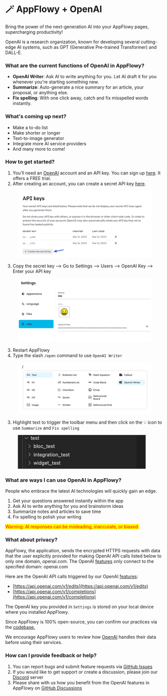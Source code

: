 # 🪄 AppFlowy + OpenAI

Bring the power of the next-generation AI into your AppFlowy pages, supercharging productivity!

OpenAI is a research organization, known for developing several cutting-edge AI systems, such as GPT (Generative Pre-trained Transformer) and DALL-E.

### What are the current functions of OpenAI in AppFlowy?

* **OpenAI Writer**: Ask AI to write anything for you. Let AI draft it for you whenever you're starting something new.
* **Summarize**: Auto-generate a nice summary for an article, your proposal, or anything else.
* **Fix spelling**: With one click away, catch and fix misspelled words instantly.

### What's coming up next?

* Make a to-do list
* Make shorter or longer
* Text-to-image generator
* Integrate more AI service providers
* And many more to come!

### How to get started?

1. You’ll need an [OpenAI](https://openai.com/) account and an API key. You can sign up [here](https://platform.openai.com/signup). It offers a FREE trial.
2. After creating an account, you can create a secret API key [here](https://platform.openai.com/account/api-keys).

<figure><img src="../.gitbook/assets/image (5).png" alt=""><figcaption></figcaption></figure>

3. Copy the secret key --> Go to Settings --> Users --> OpenAI Key --> Enter your API key

<figure><img src="../.gitbook/assets/image (2).png" alt=""><figcaption></figcaption></figure>

3. Restart AppFlowy
4. Type the slash `/open` command to use `OpenAI Writer`

<figure><img src="../.gitbook/assets/image.png" alt=""><figcaption></figcaption></figure>

3. Highlight text to trigger the toolbar menu and then click on the 💡 icon to use `Summarize` and `Fix spelling`

<figure><img src="../.gitbook/assets/image (1).png" alt=""><figcaption></figcaption></figure>

### What are ways I can use OpenAI in AppFlowy?

People who embrace the latest AI technologies will quickly gain an edge.

1. Get your questions answered instantly within the app
2. Ask AI to write anything for you and brainstorm ideas
3. Summarize notes and articles to save time
4. Fix spelling to polish your writing

<mark style="color:red;">Warning: AI responses can be misleading, inaccurate, or biased.</mark>

### What about privacy?

AppFlowy, the application, sends the encrypted HTTPS requests with data that the user explicitly provided for making OpenAI API calls listed below to only one domain, openai.com. The OpenAI [features](appflowy-x-openai.md#what-are-the-current-functions-of-openai-in-appflowy) only connect to the specified domain: openai.com

Here are the OpenAI API calls triggered by our OpenAI [features](appflowy-x-openai.md#what-are-the-current-functions-of-openai-in-appflowy):

* [https://api.openai.com/v1/edits](https://api.openai.com/v1/edits)
* [https://api.openai.com/v1/completions](https://api.openai.com/v1/completions)

The OpenAI key you provided in `Settings` is stored on your local device where you installed AppFlowy.

Since AppFlowy is 100% open-source, you can confirm our practices via the [codebase.](https://github.com/AppFlowy-IO/AppFlowy)

We encourage AppFlowy users to review how [OpenAI](https://openai.com/) handles their data before using their services.

### How can I provide feedback or help?

1. You can report bugs and submit feature requests via [GitHub Issues](https://github.com/AppFlowy-IO/AppFlowy/issues/new/choose)
2. If you would like to get support or create a discussion, please join our [Discord](https://discord.gg/9Q2xaN37tV) server
3. Please share with us how you benefit from the OpenAI features in AppFlowy on [GitHub Discussions](https://github.com/AppFlowy-IO/AppFlowy/discussions)
